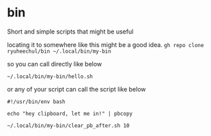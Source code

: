 # bin
Short and simple scripts that might be useful

locating it to somewhere like this might be a good idea.
`gh repo clone ryuheechul/bin ~/.local/bin/my-bin`

so you can call directly like below

`~/.local/bin/my-bin/hello.sh`

or any of your script can call the script like below

```
#!/usr/bin/env bash

echo "hey clipboard, let me in!" | pbcopy

~/.local/bin/my-bin/clear_pb_after.sh 10
```
